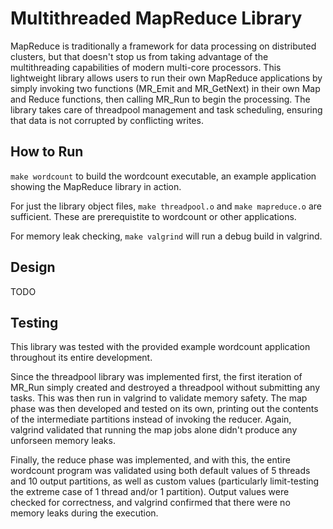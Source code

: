 # Multithreaded MapReduce Library

MapReduce is traditionally a framework for data processing on distributed
clusters, but that doesn't stop us from taking advantage of the multithreading
capabilities of modern multi-core processors. This lightweight library allows
users to run their own MapReduce applications by simply invoking two functions
(MR_Emit and MR_GetNext) in their own Map and Reduce functions, then calling
MR_Run to begin the processing. The library takes care of threadpool management
and task scheduling, ensuring that data is not corrupted by conflicting writes.


## How to Run

`make wordcount` to build the wordcount executable, an example application
showing the MapReduce library in action.

For just the library object files, `make threadpool.o` and `make mapreduce.o`
are sufficient. These are prerequistite to wordcount or other applications.

For memory leak checking, `make valgrind` will run a debug build in valgrind.


## Design

TODO


## Testing

This library was tested with the provided example wordcount application
throughout its entire development.

Since the threadpool library was implemented first, the first iteration of
MR_Run simply created and destroyed a threadpool without submitting any tasks.
This was then run in valgrind to validate memory safety. The map phase was then
developed and tested on its own, printing out the contents of the intermediate
partitions instead of invoking the reducer. Again, valgrind validated that
running the map jobs alone didn't produce any unforseen memory leaks.

Finally, the reduce phase was implemented, and with this, the entire
wordcount program was validated using both default values of 5 threads and
10 output partitions, as well as custom values (particularly limit-testing
the extreme case of 1 thread and/or 1 partition). Output values were
checked for correctness, and valgrind confirmed that there were no memory
leaks during the execution.
